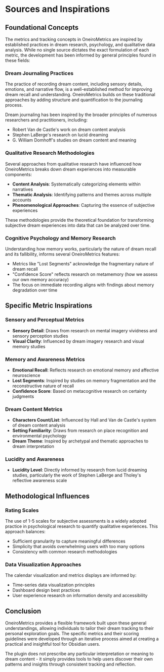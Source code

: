 # Sources and Inspirations

## Foundational Concepts

The metrics and tracking concepts in OneiroMetrics are inspired by established practices in dream research, psychology, and qualitative data analysis. While no single source dictates the exact formulation of each metric, the development has been informed by general principles found in these fields:

### Dream Journaling Practices

The practice of recording dream content, including sensory details, emotions, and narrative flow, is a well-established method for improving dream recall and understanding. OneiroMetrics builds on these traditional approaches by adding structure and quantification to the journaling process.

Dream journaling has been inspired by the broader principles of numerous researchers and practitioners, including:

- Robert Van de Castle's work on dream content analysis
- Stephen LaBerge's research on lucid dreaming
- G. William Domhoff's studies on dream content and meaning

### Qualitative Research Methodologies

Several approaches from qualitative research have influenced how OneiroMetrics breaks down dream experiences into measurable components:

- **Content Analysis**: Systematically categorizing elements within narratives
- **Thematic Analysis**: Identifying patterns and themes across multiple accounts
- **Phenomenological Approaches**: Capturing the essence of subjective experiences

These methodologies provide the theoretical foundation for transforming subjective dream experiences into data that can be analyzed over time.

### Cognitive Psychology and Memory Research

Understanding how memory works, particularly the nature of dream recall and its fallibility, informs several OneiroMetrics features:

- Metrics like "Lost Segments" acknowledge the fragmentary nature of dream recall
- "Confidence Score" reflects research on metamemory (how we assess our own memory accuracy)
- The focus on immediate recording aligns with findings about memory degradation over time

## Specific Metric Inspirations

### Sensory and Perceptual Metrics

- **Sensory Detail**: Draws from research on mental imagery vividness and sensory perception studies
- **Visual Clarity**: Influenced by dream imagery research and visual memory studies

### Memory and Awareness Metrics

- **Emotional Recall**: Reflects research on emotional memory and affective neuroscience
- **Lost Segments**: Inspired by studies on memory fragmentation and the reconstructive nature of recall
- **Confidence Score**: Based on metacognitive research on certainty judgments

### Dream Content Metrics

- **Characters Count/List**: Influenced by Hall and Van de Castle's system of dream content analysis
- **Setting Familiarity**: Draws from research on place recognition and environmental psychology
- **Dream Theme**: Inspired by archetypal and thematic approaches to dream interpretation

### Lucidity and Awareness

- **Lucidity Level**: Directly informed by research from lucid dreaming studies, particularly the work of Stephen LaBerge and Tholey's reflective awareness scale

## Methodological Influences

### Rating Scales

The use of 1-5 scales for subjective assessments is a widely adopted practice in psychological research to quantify qualitative experiences. This approach balances:

- Sufficient granularity to capture meaningful differences
- Simplicity that avoids overwhelming users with too many options
- Consistency with common research methodologies

### Data Visualization Approaches

The calendar visualization and metrics displays are informed by:

- Time-series data visualization principles
- Dashboard design best practices
- User experience research on information density and accessibility

## Conclusion

OneiroMetrics provides a flexible framework built upon these general understandings, allowing individuals to tailor their dream tracking to their personal exploration goals. The specific metrics and their scoring guidelines were developed through an iterative process aimed at creating a practical and insightful tool for Obsidian users.

The plugin does not prescribe any particular interpretation or meaning to dream content - it simply provides tools to help users discover their own patterns and insights through consistent tracking and reflection. 